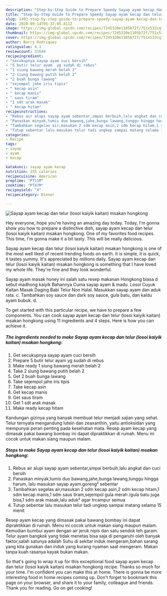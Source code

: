 ```yaml
---
description: "Step-by-Step Guide to Prepare Speedy Sayap ayam kecap dan telur (losoi kaiyik kaitan) msakan hongkong"
title: "Step-by-Step Guide to Prepare Speedy Sayap ayam kecap dan telur (losoi kaiyik kaitan) msakan hongkong"
slug: 1493-step-by-step-guide-to-prepare-speedy-sayap-ayam-kecap-dan-telur-losoi-kaiyik-kaitan-msakan-hongkong
date: 2020-09-14T05:37:05.811Z
image: https://img-global.cpcdn.com/recipes/7245320e1105b72f/751x532cq70/sayap-ayam-kecap-dan-telur-losoi-kaiyik-kaitan-msakan-hongkong-foto-resep-utama.jpg
thumbnail: https://img-global.cpcdn.com/recipes/7245320e1105b72f/751x532cq70/sayap-ayam-kecap-dan-telur-losoi-kaiyik-kaitan-msakan-hongkong-foto-resep-utama.jpg
cover: https://img-global.cpcdn.com/recipes/7245320e1105b72f/751x532cq70/sayap-ayam-kecap-dan-telur-losoi-kaiyik-kaitan-msakan-hongkong-foto-resep-utama.jpg
author: Barry Rodriquez
ratingvalue: 4.1
reviewcount: 31649
recipeingredient:
- "secukupnya sayap ayam cuci bersih"
- "5 butir telur ayam  yg sudah di rebus"
- "1 siung bawang merah belah 2"
- "2 siung bawang putih belah 2"
- "2 buah bunga lawang"
- "sejempol jahe iris tipis"
- " kecap asin"
- " kecap manis"
- " saus tiram"
- "1 sdt arak masak"
- " kecap hitam"
recipeinstructions:
- "Rebus air alupi sayap ayam sebentar,smpai berbuih,lalu angkat dan cuci bersih"
- "Panaskan minyak,tumis duo bawang,jahe,bunga lawang,tunggu hingga harum, lalu masukan sayap ayam.goreng² sebentar"
- "Tambahkan segelas air,masukan 2 sdm kecap asin,2 sdm kecap hitam,1 sdm kecap manis,1 sdm saus tiram,sejempol gula merah /gula batu juga bisa,1 sdm arak masak,lalu aduk² agar trcampur semua"
- "Tutup sebentar lalu masukan telur tadi ungkep sampai matang selama 15 menit"
categories:
- Recipe
tags:
- sayap
- ayam
- kecap

katakunci: sayap ayam kecap 
nutrition: 255 calories
recipecuisine: American
preptime: "PT11M"
cooktime: "PT47M"
recipeyield: "4"
recipecategory: Dinner

---
```



![Sayap ayam kecap dan telur (losoi kaiyik kaitan) msakan hongkong](https://img-global.cpcdn.com/recipes/7245320e1105b72f/751x532cq70/sayap-ayam-kecap-dan-telur-losoi-kaiyik-kaitan-msakan-hongkong-foto-resep-utama.jpg)

Hey everyone, hope you're having an amazing day today. Today, I'm gonna show you how to prepare a distinctive dish, sayap ayam kecap dan telur (losoi kaiyik kaitan) msakan hongkong. One of my favorites food recipes. This time, I'm gonna make it a bit tasty. This will be really delicious.

Sayap ayam kecap dan telur (losoi kaiyik kaitan) msakan hongkong is one of the most well liked of recent trending foods on earth. It is simple, it is quick, it tastes yummy. It's appreciated by millions daily. Sayap ayam kecap dan telur (losoi kaiyik kaitan) msakan hongkong is something that I have loved my whole life. They're fine and they look wonderful.

Sayap ayam masak honey ini salah satu resep makanan Hongkong biasa d sebut madhong kaiyik Bahannya Cuma sayap ayam &amp; madu. Losoi Cuyuk Kaitan Masak Daging Babi Telur Non Halal. Masukkan sayap ayam dan aduk rata. c. Tambahkan soy sauce dan dark soy sauce, gula batu, dan kaldu ayam bubuk. d.


To get started with this particular recipe, we have to prepare a few components. You can cook sayap ayam kecap dan telur (losoi kaiyik kaitan) msakan hongkong using 11 ingredients and 4 steps. Here is how you can achieve it.

<!--inarticleads1-->

##### The ingredients needed to make Sayap ayam kecap dan telur (losoi kaiyik kaitan) msakan hongkong:

1. Get secukupnya sayap ayam cuci bersih
1. Prepare 5 butir telur ayam  yg sudah di rebus
1. Make ready 1 siung bawang merah belah 2
1. Take 2 siung bawang putih belah 2
1. Get 2 buah bunga lawang
1. Take sejempol jahe iris tipis
1. Take  kecap asin
1. Get  kecap manis
1. Get  saus tiram
1. Get 1 sdt arak masak
1. Make ready  kecap hitam


Kandungan gizinya yang banyak membuat telur menjadi sajian yang sehat. Telur ternyata mengandung lutein dan zeaxanthin, yaitu antioksidan yang mempunyai peran penting pada kesehatan mata. Resep ayam kecap yang dimasak pakai bawang bombay ini dapat dipraktikkan di rumah. Menu ini cocok untuk makan siang maupun malam. 

<!--inarticleads2-->

##### Steps to make Sayap ayam kecap dan telur (losoi kaiyik kaitan) msakan hongkong:

1. Rebus air alupi sayap ayam sebentar,smpai berbuih,lalu angkat dan cuci bersih
1. Panaskan minyak,tumis duo bawang,jahe,bunga lawang,tunggu hingga harum, lalu masukan sayap ayam.goreng² sebentar
1. Tambahkan segelas air,masukan 2 sdm kecap asin,2 sdm kecap hitam,1 sdm kecap manis,1 sdm saus tiram,sejempol gula merah /gula batu juga bisa,1 sdm arak masak,lalu aduk² agar trcampur semua
1. Tutup sebentar lalu masukan telur tadi ungkep sampai matang selama 15 menit


Resep ayam kecap yang dimasak pakai bawang bombay ini dapat dipraktikkan di rumah. Menu ini cocok untuk makan siang maupun malam. Kemudian bumbui ayam dengan air jeruk nipis dan satu sendok teh garam. Telur ayam bangkok yang tidak menetas bisa saja di pengaruhi oleh banyak faktor,salah satunya adalah Suhu di sekitar induk mengeram,bahan sarang yang kita gunakan dan induk yang kurang nyaman saat mengeram. Makan tanpa kuah rasanya kayak bukan makan. 

So that's going to wrap it up for this exceptional food sayap ayam kecap dan telur (losoi kaiyik kaitan) msakan hongkong recipe. Thanks so much for your time. I'm confident you can make this at home. There is gonna be more interesting food in home recipes coming up. Don't forget to bookmark this page on your browser, and share it to your family, colleague and friends. Thank you for reading. Go on get cooking!
